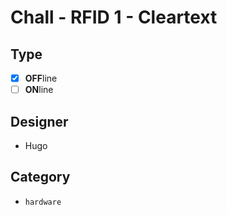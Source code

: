# Chall - RFID 1 - Cleartext

## Type

- [X] **OFF**line
- [ ] **ON**line

## Designer

- Hugo

## Category

- `hardware`
